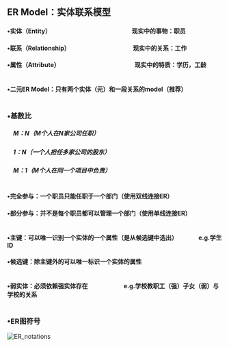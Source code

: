 ## ER Model：实体联系模型
#### •实体（Entity）　　　　　　　　　　　　　　现实中的事物：职员
#### •联系（Relationship）　　　　　　　　　　　现实中的关系：工作
#### •属性（Attribute）　　　　　　　　　　　　　现实中的特质：学历，工龄　<br/><br/>
#### •二元ER Model：只有两个实体（元）和一段关系的model（推荐）　<br/><br/>
### •基数比
##### 　M：N（M个人在N家公司任职）      
##### 　1：N（一个人担任多家公司的股东）     
##### 　M：1（M个人在同一个项目中负责）　<br/><br/>
#### •完全参与：一个职员只能任职于一个部门（使用双线连接ER）
#### •部分参与：并不是每个职员都可以管理一个部门（使用单线连接ER）　<br/><br/>
#### •主键：可以唯一识别一个实体的一个属性（是从候选键中选出）　　　　e.g.学生ID
#### •候选键：除主键外的可以唯一标识一个实体的属性　　<br/><br/>
#### •弱实体：必须依赖强实体存在　　　　　　e.g.学校教职工（强）子女（弱）与学校的关系　<br/><br/>
### •ER图符号
![ER_notations](https://i.loli.net/2019/09/24/41Ybgdhvux3jXzt.png)


